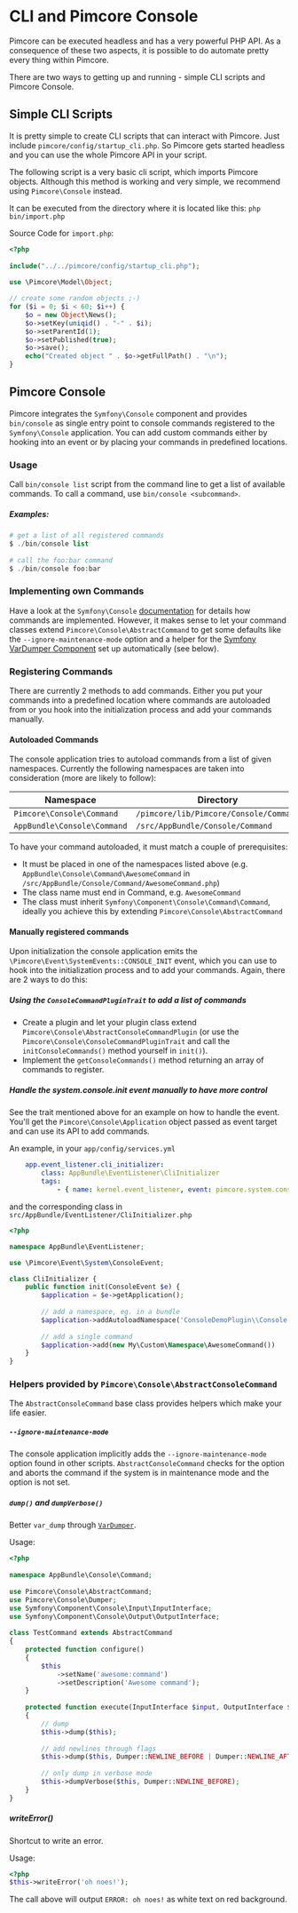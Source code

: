 # CLI and Pimcore Console

Pimcore can be executed headless and has a very powerful PHP API. As a consequence of these two aspects, 
it is possible to do automate pretty every thing within Pimcore. 

There are two ways to getting up and running - simple CLI scripts and Pimcore Console. 

## Simple CLI Scripts
It is pretty simple to create CLI scripts that can interact with Pimcore. 
Just include `pimcore/config/startup_cli.php`. So Pimcore gets started headless and you can use the whole 
Pimcore API in your script. 

The following script is a very basic cli script, which imports Pimcore objects.
Although this method is working and very simple, we recommend using `Pimcore\Console` instead. 

It can be executed from the directory where it is located like this: `php bin/import.php`

Source Code for `import.php`:

```php
<?php
 
include("../../pimcore/config/startup_cli.php");
 
use \Pimcore\Model\Object;

// create some random objects ;-)
for ($i = 0; $i < 60; $i++) {
    $o = new Object\News();
    $o->setKey(uniqid() . "-" . $i);
    $o->setParentId(1);
    $o->setPublished(true);
    $o->save();
    echo("Created object " . $o->getFullPath() . "\n");
}
```


## Pimcore Console

Pimcore integrates the `Symfony\Console` component and provides `bin/console` as single 
entry point to console commands registered to the `Symfony\Console` application. You can add custom
commands either by hooking into an event or by placing your commands in predefined locations.

### Usage
Call `bin/console list` script from the command line to get a list of available commands. To call 
a command, use `bin/console <subcommand>`. 

##### Examples:
```php 
# get a list of all registered commands
$ ./bin/console list
 
# call the foo:bar command
$ ./bin/console foo:bar
```


### Implementing own Commands
Have a look at the `Symfony\Console` [documentation](http://symfony.com/doc/current/components/console/introduction.html) 
for details how commands are implemented. However, it makes sense to let your command classes extend 
`Pimcore\Console\AbstractCommand` to get some defaults like the `--ignore-maintenance-mode` option 
and a helper for the [Symfony VarDumper Component](http://symfony.com/doc/current/components/var_dumper/index.html) 
set up automatically (see below).

### Registering Commands
There are currently 2 methods to add commands. Either you put your commands into a predefined location 
where commands are autoloaded from or you hook into the initialization process and add your commands 
manually.

#### Autoloaded Commands
The console application tries to autoload commands from a list of given namespaces. Currently the 
following namespaces are taken into consideration (more are likely to follow):

| Namespace | Directory |
| --------- | --------- |
| `Pimcore\Console\Command` | `/pimcore/lib/Pimcore/Console/Command` |
| `AppBundle\Console\Command` | `/src/AppBundle/Console/Command` |

To have your command autoloaded, it must match a couple of prerequisites:

* It must be placed in one of the namespaces listed above 
(e.g. `AppBundle\Console\Command\AwesomeCommand` in `/src/AppBundle/Console/Command/AwesomeCommand.php`)
* The class name must end in Command, e.g. `AwesomeCommand`
* The class must inherit `Symfony\Component\Console\Command\Command`, ideally you achieve this by 
extending `Pimcore\Console\AbstractCommand`


#### Manually registered commands
Upon initialization the console application emits the `\Pimcore\Event\SystemEvents::CONSOLE_INIT` event, which you can use 
to hook into the initialization process and to add your commands. Again, there are 2 ways to do this:

##### Using the `ConsoleCommandPluginTrait` to add a list of commands
* Create a plugin and let your plugin class extend `Pimcore\Console\AbstractConsoleCommandPlugin` 
 (or use the `Pimcore\Console\ConsoleCommandPluginTrait` and call the `initConsoleCommands()` method 
 yourself in `init()`).
* Implement the `getConsoleCommands()` method returning an array of commands to register.

##### Handle the system.console.init event manually to have more control
See the trait mentioned above for an example on how to handle the event. You'll get the 
`Pimcore\Console\Application` object passed as event target and can use its API to add commands. 

An example, in your `app/config/services.yml`
```yml
    app.event_listener.cli_initializer:
        class: AppBundle\EventListener\CliInitializer
        tags:
            - { name: kernel.event_listener, event: pimcore.system.console.init, method: init }
```

and the corresponding class in `src/AppBundle/EventListener/CliInitializer.php` 
```php
<?php

namespace AppBundle\EventListener; 

use \Pimcore\Event\System\ConsoleEvent;

class CliInitializer {
    public function init(ConsoleEvent $e) {
        $application = $e->getApplication();
        
        // add a namespace, eg. in a bundle
        $application->addAutoloadNamespace('ConsoleDemoPlugin\\Console', PIMCORE_COMPOSER_PATH . '/foo/bar/src/ConsoleDemoPlugin/Console');
     
        // add a single command
        $application->add(new My\Custom\Namespace\AwesomeCommand())
    }
}

```

### Helpers provided by `Pimcore\Console\AbstractConsoleCommand`
The `AbstractConsoleCommand` base class provides helpers which make your life easier.

##### `--ignore-maintenance-mode`
The console application implicitly adds the `--ignore-maintenance-mode` option found in other scripts.
`AbstractConsoleCommand` checks for the option and aborts the command if the system is in maintenance 
mode and the option is not set.

##### `dump()` and `dumpVerbose()`
Better `var_dump` through [`VarDumper`](http://symfony.com/doc/current/components/var_dumper/introduction.html). 

Usage:
```php
<?php
 
namespace AppBundle\Console\Command;
 
use Pimcore\Console\AbstractCommand;
use Pimcore\Console\Dumper;
use Symfony\Component\Console\Input\InputInterface;
use Symfony\Component\Console\Output\OutputInterface;
 
class TestCommand extends AbstractCommand
{
    protected function configure()
    {
        $this
            ->setName('awesome:command')
            ->setDescription('Awesome command');
    }
 
    protected function execute(InputInterface $input, OutputInterface $output)
    {
        // dump
        $this->dump($this);
 
        // add newlines through flags
        $this->dump($this, Dumper::NEWLINE_BEFORE | Dumper::NEWLINE_AFTER);
 
        // only dump in verbose mode
        $this->dumpVerbose($this, Dumper::NEWLINE_BEFORE);
    }
}
```

##### writeError()
Shortcut to write an error. 

Usage:
```php
<?php
$this->writeError('oh noes!');
```

The call above will output `ERROR: oh noes!` as white text on red background.
